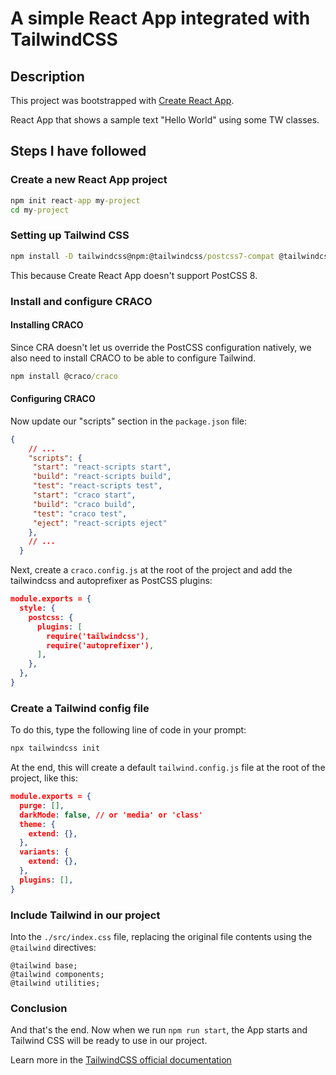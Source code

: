 # A simple React App integrated with TailwindCSS

## Description

This project was bootstrapped with [Create React App](https://github.com/facebook/create-react-app).

React App that shows a sample text "Hello World" using some TW classes.

## Steps I have followed

### Create a new React App project

````cmd
npm init react-app my-project
cd my-project
````

### Setting up Tailwind CSS

````cmd
npm install -D tailwindcss@npm:@tailwindcss/postcss7-compat @tailwindcss/postcss7-compat postcss@^7 autoprefixer@^9
````

This because Create React App doesn't support PostCSS 8.

### Install and configure CRACO

#### Installing CRACO

Since CRA doesn't let us override the PostCSS configuration natively, we also need to install CRACO to be able to configure Tailwind.

````cmd
npm install @craco/craco
````

#### Configuring CRACO

Now update our "scripts" section in the `package.json` file:

````json
{
    // ...
    "scripts": {
     "start": "react-scripts start",
     "build": "react-scripts build",
     "test": "react-scripts test",
     "start": "craco start",
     "build": "craco build",
     "test": "craco test",
     "eject": "react-scripts eject"
    },
    // ...
  }
````

Next, create a `craco.config.js` at the root of the project and add the tailwindcss and autoprefixer as PostCSS plugins:

````json
module.exports = {
  style: {
    postcss: {
      plugins: [
        require('tailwindcss'),
        require('autoprefixer'),
      ],
    },
  },
}
````

### Create a Tailwind config file

To do this, type the following line of code in your prompt:

````cmd
npx tailwindcss init
````

At the end, this will create a default `tailwind.config.js` file at the root of the project, like this:

````json
module.exports = {
  purge: [],
  darkMode: false, // or 'media' or 'class'
  theme: {
    extend: {},
  },
  variants: {
    extend: {},
  },
  plugins: [],
}
````

### Include Tailwind in our project

Into the `./src/index.css` file, replacing the original file contents using the `@tailwind` directives:

````postcss
@tailwind base;
@tailwind components;
@tailwind utilities;
````

### Conclusion

And that's the end.
Now when we run `npm run start`, the App starts and Tailwind CSS will be ready to use in our project.

Learn more in the [TailwindCSS official documentation](https://tailwindcss.com/docs/guides/create-react-app)
